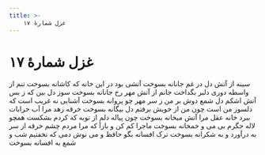 ```yaml
---
title: >-
    غزل شمارهٔ ۱۷
---
```

# غزل شمارهٔ ۱۷

سینه از آتش دل در غم جانانه بسوخت
آتشی بود در این خانه که کاشانه بسوخت
تنم از واسطه دوری دلبر بگداخت
جانم از آتش مهر رخ جانانه بسوخت
سوز دل بین که ز بس آتش اشکم دل شمع
دوش بر من ز سر مهر چو پروانه بسوخت
آشنایی نه غریب است که دلسوز من است
چون من از خویش برفتم دل بیگانه بسوخت
خرقه زهد مرا آب خرابات ببرد
خانه عقل مرا آتش میخانه بسوخت
چون پیاله دلم از توبه که کردم بشکست
همچو لاله جگرم بی می و خمخانه بسوخت
ماجرا کم کن و بازآ که مرا مردم چشم
خرقه از سر به درآورد و به شکرانه بسوخت
ترک افسانه بگو حافظ و می نوش دمی
که نخفتیم شب و شمع به افسانه بسوخت

